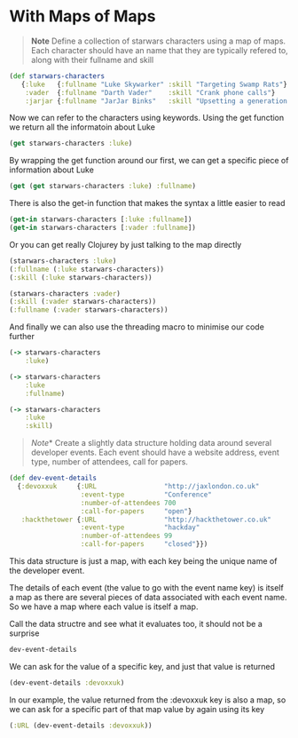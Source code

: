 # With Maps of Maps

> **Note** Define a collection of starwars characters using a map of maps.  Each character should have an name that they are typically refered to, along with their fullname and skill

<!--sec data-title="Reveal answer" data-id="answer001" data-collapse=true ces-->

```clojure
(def starwars-characters
   {:luke   {:fullname "Luke Skywarker" :skill "Targeting Swamp Rats"}
    :vader  {:fullname "Darth Vader"    :skill "Crank phone calls"}
    :jarjar {:fullname "JarJar Binks"   :skill "Upsetting a generation of fans"}})
```

Now we can refer to the characters using keywords.  Using the get function we return all the informatoin about Luke

```clojure
(get starwars-characters :luke)
```

By wrapping the get function around our first, we can get a specific piece of information about Luke

```clojure
(get (get starwars-characters :luke) :fullname)
```

There is also the get-in function that makes the syntax a little easier to read

```clojure
(get-in starwars-characters [:luke :fullname])
(get-in starwars-characters [:vader :fullname])
```

Or you can get really Clojurey by just talking to the map directly

```clojure
(starwars-characters :luke)
(:fullname (:luke starwars-characters))
(:skill (:luke starwars-characters))

(starwars-characters :vader)
(:skill (:vader starwars-characters))
(:fullname (:vader starwars-characters))
```

And finally we can also use the threading macro to minimise our code further

```clojure
(-> starwars-characters
    :luke)

(-> starwars-characters
    :luke
    :fullname)

(-> starwars-characters
    :luke
    :skill)
```
<!--endsec-->

> *Note** Create a slightly  data structure holding data around several developer events.  Each event should have a website address, event type, number of attendees, call for papers.

<!--sec data-title="Reveal answer" data-id="answer002" data-collapse=true ces-->

```clojure
(def dev-event-details
  {:devoxxuk     {:URL                 "http://jaxlondon.co.uk"
                  :event-type          "Conference"
                  :number-of-attendees 700
                  :call-for-papers     "open"}
   :hackthetower {:URL                 "http://hackthetower.co.uk"
                  :event-type          "hackday"
                  :number-of-attendees 99
                  :call-for-papers     "closed"}})
```

This data structure is just a map, with each key being the unique name of the developer event.

The details of each event (the value to go with the event name key) is itself a map as there are several pieces of data associated with each event name.
So we have a map where each value is itself a map.

Call the data structre and see what it evaluates too, it should not be a surprise

```clojure
dev-event-details
```

We can ask for the value of a specific key, and just that value is returned

```clojure
(dev-event-details :devoxxuk)
```

In our example, the value returned from the :devoxxuk key is also a map, so we can ask for a specific part of that map value by again using its key

```clojure
(:URL (dev-event-details :devoxxuk))
```

<!--endsec-->
